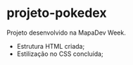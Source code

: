 # projeto-pokedex
Projeto desenvolvido na MapaDev Week.

- Estrutura HTML criada;
- Estilização no CSS concluída;
